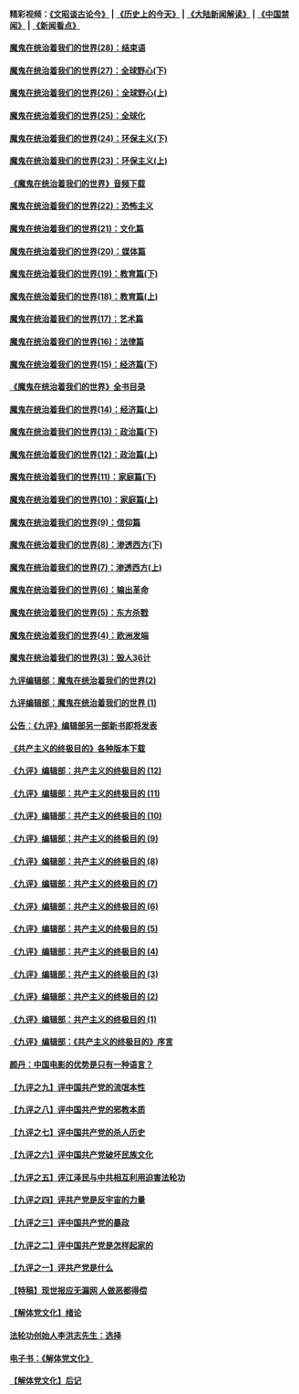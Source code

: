#### 精彩视频：[《文昭谈古论今》](http://45.32.25.56/wenzhao) | [《历史上的今天》](http://45.32.25.56/today-in-history) | [《大陆新闻解读》](http://45.32.25.56/ntdtv-comedy) | [《中国禁闻》](http://45.32.25.56/ntdtv-news) | [《新闻看点》](http://45.32.25.56/news-insight) 

 #### [魔鬼在统治着我们的世界(28)：结束语](../pages/nsc422/n10936246.md?t=02082131) 

#### [魔鬼在统治着我们的世界(27)：全球野心(下)](../pages/nsc422/n10928319.md?t=02082131) 

#### [魔鬼在统治着我们的世界(26)：全球野心(上)](../pages/nsc422/n10900318.md?t=02082131) 

#### [魔鬼在统治着我们的世界(25)：全球化](../pages/nsc422/n10788205.md?t=02082131) 

#### [魔鬼在统治着我们的世界(24)：环保主义(下)](../pages/nsc422/n10695307.md?t=02082131) 

#### [魔鬼在统治着我们的世界(23)：环保主义(上)](../pages/nsc422/n10688613.md?t=02082131) 

#### [《魔鬼在统治着我们的世界》音频下载](../pages/nsc422/n10635553.md?t=02082131) 

#### [魔鬼在统治着我们的世界(22)：恐怖主义](../pages/nsc422/n10614727.md?t=02082131) 

#### [魔鬼在统治着我们的世界(21)：文化篇](../pages/nsc422/n10597706.md?t=02082131) 

#### [魔鬼在统治着我们的世界(20)：媒体篇](../pages/nsc422/n10586579.md?t=02082131) 

#### [魔鬼在统治着我们的世界(19)：教育篇(下)](../pages/nsc422/n10564808.md?t=02082131) 

#### [魔鬼在统治着我们的世界(18)：教育篇(上)](../pages/nsc422/n10526970.md?t=02082131) 

#### [魔鬼在统治着我们的世界(17)：艺术篇](../pages/nsc422/n10499093.md?t=02082131) 

#### [魔鬼在统治着我们的世界(16)：法律篇](../pages/nsc422/n10485969.md?t=02082131) 

#### [魔鬼在统治着我们的世界(15)：经济篇(下)](../pages/nsc422/n10469975.md?t=02082131) 

#### [《魔鬼在统治着我们的世界》全书目录](../pages/nsc422/n10464261.md?t=02082131) 

#### [魔鬼在统治着我们的世界(14)：经济篇(上)](../pages/nsc422/n10457370.md?t=02082131) 

#### [魔鬼在统治着我们的世界(13)：政治篇(下)](../pages/nsc422/n10448270.md?t=02082131) 

#### [魔鬼在统治着我们的世界(12)：政治篇(上)](../pages/nsc422/n10444576.md?t=02082131) 

#### [魔鬼在统治着我们的世界(11)：家庭篇(下)](../pages/nsc422/n10440961.md?t=02082131) 

#### [魔鬼在统治着我们的世界(10)：家庭篇(上)](../pages/nsc422/n10435448.md?t=02082131) 

#### [魔鬼在统治着我们的世界(9)：信仰篇](../pages/nsc422/n10432159.md?t=02082131) 

#### [魔鬼在统治着我们的世界(8)：渗透西方(下)](../pages/nsc422/n10429603.md?t=02082131) 

#### [魔鬼在统治着我们的世界(7)：渗透西方(上)](../pages/nsc422/n10426013.md?t=02082131) 

#### [魔鬼在统治着我们的世界(6)：输出革命](../pages/nsc422/n10421536.md?t=02082131) 

#### [魔鬼在统治着我们的世界(5)：东方杀戮](../pages/nsc422/n10417707.md?t=02082131) 

#### [魔鬼在统治着我们的世界(4)：欧洲发端](../pages/nsc422/n10414890.md?t=02082131) 

#### [魔鬼在统治着我们的世界(3)：毁人36计](../pages/nsc422/n10411583.md?t=02082131) 

#### [九评编辑部：魔鬼在统治着我们的世界(2)](../pages/nsc422/n10410036.md?t=02082131) 

#### [九评编辑部：魔鬼在统治着我们的世界 (1)](../pages/nsc422/n10406825.md?t=02082131) 

#### [公告：《九评》编辑部另一部新书即将发表](../pages/nsc422/n10405104.md?t=02082131) 

#### [《共产主义的终极目的》各种版本下载](../pages/nsc422/n10022138.md?t=02082131) 

#### [《九评》编辑部：共产主义的终极目的 (12)](../pages/nsc422/n9933272.md?t=02082131) 

#### [《九评》编辑部：共产主义的终极目的 (11)](../pages/nsc422/n9924973.md?t=02082131) 

#### [《九评》编辑部：共产主义的终极目的 (10)](../pages/nsc422/n9920883.md?t=02082131) 

#### [《九评》编辑部：共产主义的终极目的 (9)](../pages/nsc422/n9916363.md?t=02082131) 

#### [《九评》编辑部：共产主义的终极目的 (8)](../pages/nsc422/n9912488.md?t=02082131) 

#### [《九评》编辑部：共产主义的终极目的 (7)](../pages/nsc422/n9901176.md?t=02082131) 

#### [《九评》编辑部：共产主义的终极目的 (6)](../pages/nsc422/n9899359.md?t=02082131) 

#### [《九评》编辑部：共产主义的终极目的 (5)](../pages/nsc422/n9893174.md?t=02082131) 

#### [《九评》编辑部：共产主义的终极目的 (4)](../pages/nsc422/n9891246.md?t=02082131) 

#### [《九评》编辑部：共产主义的终极目的 (3)](../pages/nsc422/n9879879.md?t=02082131) 

#### [《九评》编辑部：共产主义的终极目的 (2)](../pages/nsc422/n9876205.md?t=02082131) 

#### [《九评》编辑部：共产主义的终极目的 (1)](../pages/nsc422/n9865857.md?t=02082131) 

#### [《九评》编辑部：《共产主义的终极目的》序言](../pages/nsc422/n9862666.md?t=02082131) 

#### [颜丹：中国电影的优势是只有一种语言？](../pages/nsc422/n9583062.md?t=02082131) 

#### [【九评之九】评中国共产党的流氓本性](../pages/nsc422/n737542.md?t=02082131) 

#### [【九评之八】评中国共产党的邪教本质](../pages/nsc422/n735942.md?t=02082131) 

#### [【九评之七】评中国共产党的杀人历史](../pages/nsc422/n733806.md?t=02082131) 

#### [【九评之六】评中国共产党破坏民族文化](../pages/nsc422/n731667.md?t=02082131) 

#### [【九评之五】评江泽民与中共相互利用迫害法轮功](../pages/nsc422/n730058.md?t=02082131) 

#### [【九评之四】评共产党是反宇宙的力量](../pages/nsc422/n727814.md?t=02082131) 

#### [【九评之三】评中国共产党的暴政](../pages/nsc422/n725597.md?t=02082131) 

#### [【九评之二】评中国共产党是怎样起家的](../pages/nsc422/n723946.md?t=02082131) 

#### [【九评之一】评共产党是什么](../pages/nsc422/n722529.md?t=02082131) 

#### [【特稿】现世报应无漏网 人做恶都得偿](../pages/nsc422/n4215167.md?t=02082131) 

#### [【解体党文化】绪论](../pages/nsc422/n1449356.md?t=02082131) 

#### [法轮功创始人李洪志先生：选择](../pages/nsc422/n3580738.md?t=02082131) 

#### [电子书：《解体党文化》](../pages/nsc422/n1573484.md?t=02082131) 

#### [【解体党文化】后记](../pages/nsc422/n1531999.md?t=02082131) 

